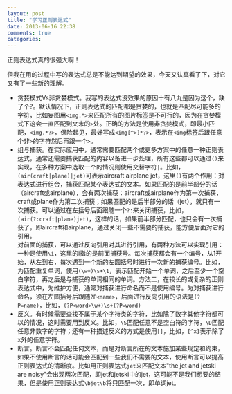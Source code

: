 ```yaml
---
layout: post
title: "学习正则表达式"
date: 2013-06-16 22:38
comments: true
categories: 
---
```


正则表达式真的很强大啊！

但我在用的过程中写的表达式总是不能达到期望的效果，今天又认真看了下，对它又有了一些新的理解。

- 贪婪模式Vs非贪婪模式。我写的表达式没效果的原因十有八九是因为这个，缺了个?。默认情况下，正则表达式的匹配都是贪婪的，也就是匹配尽可能多的字符，比如妄图用`<img.*>`来匹配所有的图片标签是不可行的，因为在贪婪模式下这会一直匹配到文末的`>`处。正确的方法是使用非贪婪模式，即最小匹配，`<img.*?>`，保险起见，最好写成`<img[^>]*?>`，表示在`<img`标签后跟任意个非`>`的字符然后再跟一个`>`。
- 组与捕获。在实际应用中，通常需要匹配两个或更多方案中的任意一种正则表达式，通常还需要捕获匹配的内容以备进一步处理，所有这些都可以通过`()`来实现，在多种方案中选取一个的情况则使用交替字符`|`。比如，`(air(craft|plane)|jet)`可表示aircraft airplane jet，这里`()`有两个作用：对表达式进行组合，捕获匹配某个表达式的文本。如果匹配的是前半部分的话（aircraft或airplane），会有两次捕获：aircraft或airplane作为第一次捕获，craft或plane作为第二次捕获；如果匹配的是后半部分的话（jet），就只有一次捕获。可以通过在左括号后面跟随一个`?:`来关闭捕获，比如，`(air(?:craft|plane)jet)`，这样的话，如果前半部分匹配，也只会有一次捕获了，即aircraft和airplane，通过关闭一些不需要的捕获，能方便后面对它的引用。   
对前面的捕获，可以通过反向引用对其进行引用，有两种方法可以实现引用：一种是使用`\i`，这里的i指的是前面捕获号。每次捕获都会有一个编号，从1开始，从左到右，每次遇到一个新的左圆括号时进行一次新的捕获编号。比如，为匹配重复单词，使用`(\w+)\s+\1`，表示匹配开始一个单词，之后至少一个空白字符，再之后是与捕获的单词相同的单词。方法二，在较长的或复杂的正则表达式中，为维护方便，通常对捕获进行命名而不是使用编号。为对捕获进行命名，须在左圆括号后跟随`?P<name>`，后面进行反向引用的语法是`(?P=name)`，比如，`(?P<word>\w+)\s+(?P=word)`
- 反义。有时候需要查找不属于某个字符类的字符，比如除了数字其他字符都可以的情况，这时需要用到反义。比如，`\S`匹配任意不是空白符的字符，`\D`匹配任意非数字的字符；还有一种描述反义的方式是使用`[]`，比如，`[^x]`表示除了x外的任意字符。
- 断言。断言不会匹配任何文本，而是对断言所在的文本施加某些规定和约束，如果不使用断言的话可能会匹配到一些我们不需要的文本，使用断言可以提高正则表达式的清晰度。比如用正则表达式`jet`来匹配文本"the jet and jetski are noisy"会出现两次匹配，即jet和jetski中的jet，这可能不是我们想要的结果，但是使用正则表达式`\bjet\b`将只匹配一次，即单词jet。
